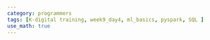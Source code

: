 ```yaml
---
category: programmers
tags: [K-digital training, week9_day4, ml_basics, pyspark, SQL ]
use_math: true
---
```


